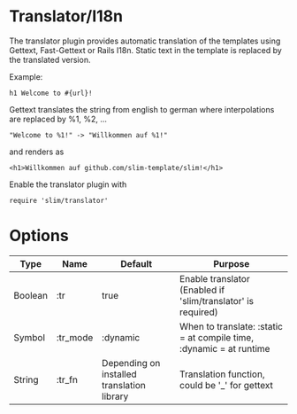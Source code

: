 # Translator/I18n

The translator plugin provides automatic translation of the templates using Gettext, Fast-Gettext or Rails I18n. Static text
in the template is replaced by the translated version.

Example:

    h1 Welcome to #{url}!

Gettext translates the string from english to german where interpolations are replaced by %1, %2, ...

    "Welcome to %1!" -> "Willkommen auf %1!"

and renders as

    <h1>Willkommen auf github.com/slim-template/slim!</h1>

Enable the translator plugin with

    require 'slim/translator'

# Options

| Type | Name | Default | Purpose |
| ---- | ---- | ------- | ------- |
| Boolean | :tr | true | Enable translator (Enabled if 'slim/translator' is required) |
| Symbol | :tr_mode | :dynamic | When to translate: :static = at compile time, :dynamic = at runtime |
| String | :tr_fn | Depending on installed translation library | Translation function, could be '_' for gettext |
